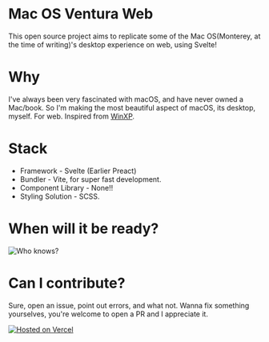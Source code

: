 

# Mac OS Ventura Web

This open source project aims to replicate some of the Mac OS(Monterey, at the time of writing)'s desktop experience on web, using Svelte!


# Why

I've always been very fascinated with macOS, and have never owned a Mac/book. So I'm making the most beautiful aspect of macOS, its desktop, myself. For web. Inspired from [WinXP](https://winxp.now.sh/).

# Stack

- Framework - Svelte (Earlier Preact)
- Bundler - Vite, for super fast development.
- Component Library - None!!
- Styling Solution - SCSS.

# When will it be ready?

![Who knows?](https://i.imgur.com/6xfbPzs.gif)

# Can I contribute?

Sure, open an issue, point out errors, and what not. Wanna fix something yourselves, you're welcome to open a PR and I appreciate it.

[![Hosted on Vercel](https://www.datocms-assets.com/31049/1618983297-powered-by-vercel.svg)](https://vercel.com/?utm_source=mayank-projects&utm_campaign=oss)
